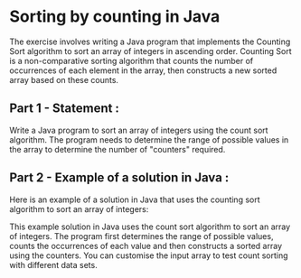 # Sorting by counting in Java
The exercise involves writing a Java program that implements the Counting Sort algorithm to sort an array of integers in ascending order. Counting Sort is a non-comparative sorting algorithm that counts the number of occurrences of each element in the array, then constructs a new sorted array based on these counts.

## Part 1 - Statement :
Write a Java program to sort an array of integers using the count sort algorithm. The program needs to determine the range of possible values in the array to determine the number of "counters" required.

## Part 2 - Example of a solution in Java :
Here is an example of a solution in Java that uses the counting sort algorithm to sort an array of integers:

This example solution in Java uses the count sort algorithm to sort an array of integers. The program first determines the range of possible values, counts the occurrences of each value and then constructs a sorted array using the counters. You can customise the input array to test count sorting with different data sets.